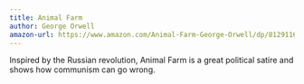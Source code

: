 ```yaml
---
title: Animal Farm
author: George Orwell
amazon-url: https://www.amazon.com/Animal-Farm-George-Orwell/dp/812911612X
---
```


Inspired by the Russian revolution, Animal Farm is a great political satire and shows how communism can go wrong.
